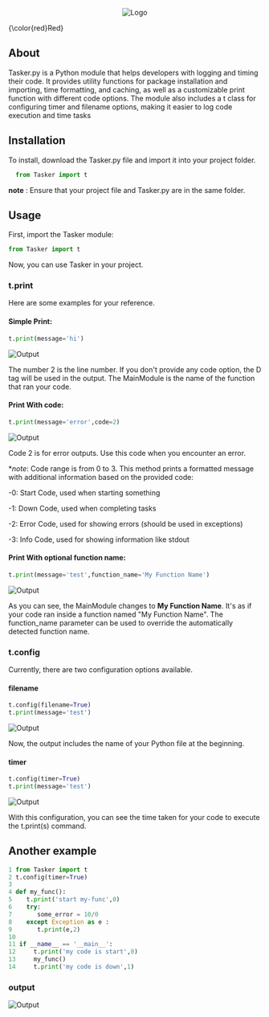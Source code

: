 <p align="center">
  <img src="https://s6.uupload.ir/files/black_amp_white_minimalist_business_logo_knwj.png" alt="Logo">
</p>

$$$${\color{red}Red}$$$$




## About
Tasker.py is a Python module that helps developers with logging and timing their code. It provides utility functions for package installation and importing, time formatting, and caching, as well as a customizable print function with different code options. The module also includes a t class for configuring timer and filename options, making it easier to log code execution and time tasks

## Installation

To install, download the Tasker.py file and import it into your project folder.
```python
  from Tasker import t
```
**note** : Ensure that your project file and Tasker.py are in the same folder.

## Usage
First, import the Tasker module:
```python
from Tasker import t
```
Now, you can use Tasker in your project.

### t.print
Here are some examples for your reference.
#### **Simple Print:**
```python
t.print(message='hi')
```
![Output](https://s6.uupload.ir/files/capture_mxu.png)

The number 2 is the line number. If you don't provide any code option, the D tag will be used in the output. The MainModule is the name of the function that ran your code.

#### **Print With code:**
```python
t.print(message='error',code=2)
```
![Output](https://s6.uupload.ir/files/capture_2exe.png)

Code 2 is for error outputs. Use this code when you encounter an error.

**note*: Code range is from 0 to 3.
This method prints a formatted message with additional information based on the provided code:

  -0: Start Code, used when starting something
  
  -1: Down Code, used when completing tasks
  
  -2: Error Code, used for showing errors (should be used in exceptions)
  
  -3: Info Code, used for showing information like stdout

#### **Print With optional function name:**
```python
t.print(message='test',function_name='My Function Name')
```
![Output](https://s6.uupload.ir/files/capture_qimg.png)

As you can see, the MainModule changes to **My Function Name**. It's as if your code ran inside a function named "My Function Name".
The function_name parameter can be used to override the automatically detected function name.

### t.config
Currently, there are two configuration options available.

#### **filename**
```python
t.config(filename=True)
t.print(message='test')
```
![Output](https://s6.uupload.ir/files/capture_m4s.png)

Now, the output includes the name of your Python file at the beginning.

#### **timer**
```python
t.config(timer=True)
t.print(message='test')
```
![Output](https://s6.uupload.ir/files/capture_5aq0.png)

With this configuration, you can see the time taken for your code to execute the t.print(s) command.

## Another example
```python
1 from Tasker import t
2 t.config(timer=True)
3
4 def my_func():
5    t.print('start my-func',0)
6    try:
7       some_error = 10/0
8    except Exception as e :
9       t.print(e,2)
10    
11 if __name__ == '__main__':
12     t.print('my code is start',0)
13     my_func()
14     t.print('my code is down',1)
```
### output 

![Output](https://s6.uupload.ir/files/capture_6y3c.png)
